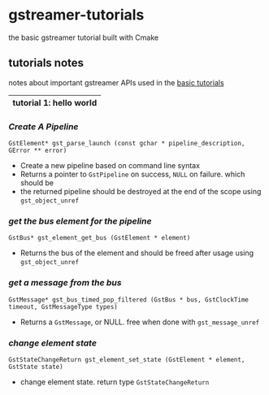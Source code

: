 # gstreamer-tutorials

the basic gstreamer tutorial built with Cmake

## tutorials notes

notes about important gstreamer APIs used in the [basic tutorials](https://gstreamer.freedesktop.org/documentation/tutorials/basic/index.html?gi-language=c)

| **tutorial 1: hello world** |
| - |

### _Create A Pipeline_
```
GstElement* gst_parse_launch (const gchar * pipeline_description, GError ** error)
```
- Create a new pipeline based on command line syntax
- Returns a pointer to `GstPipeline` on success, `NULL` on failure. which should be  
- the returned pipeline should be destroyed at the end of the scope using `gst_object_unref`  

### _get the bus element for the pipeline_
```
GstBus* gst_element_get_bus (GstElement * element)
```
- Returns the bus of the element and should be freed after usage using `gst_object_unref`

### _get a message from the bus_
```
GstMessage* gst_bus_timed_pop_filtered (GstBus * bus, GstClockTime timeout, GstMessageType types)
```
- Returns a `GstMessage`, or NULL. free when done with `gst_message_unref`

### _change element state_
```
GstStateChangeReturn gst_element_set_state (GstElement * element, GstState state)
```
- change element state. return type `GstStateChangeReturn`
